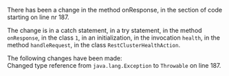 There has been a change in the method onResponse, in the section of code starting on line nr 187.
  
The change is in a catch statement, in a try statement, in the method ```onResponse```, in the class ```1```, in an initialization, in the invocation ```health```, in the method ```handleRequest```, in the class ```RestClusterHealthAction```.
  
The following changes have been made:  
Changed type reference from ```java.lang.Exception``` to ```Throwable``` on line 187.  
